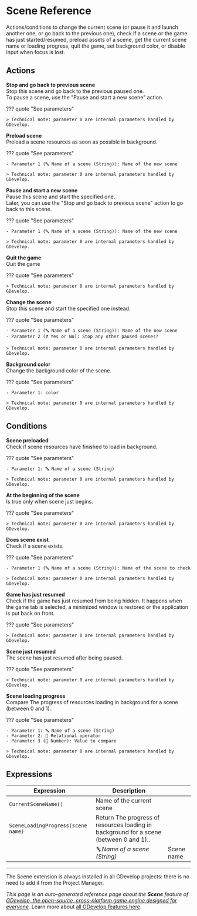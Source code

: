 # Scene Reference

Actions/conditions to change the current scene (or pause it and launch another one, or go back to the previous one), check if a scene or the game has just started/resumed, preload assets of a scene, get the current scene name or loading progress, quit the game, set background color, or disable input when focus is lost. 

## Actions

**Stop and go back to previous scene**  
Stop this scene and go back to the previous paused one.  
To pause a scene, use the "Pause and start a new scene" action.

??? quote "See parameters"



    > Technical note: parameter 0 are internal parameters handled by GDevelop.

**Preload scene**  
Preload a scene resources as soon as possible in background.

??? quote "See parameters"

    - Parameter 1 (🔤 Name of a scene (String)): Name of the new scene

    > Technical note: parameter 0 are internal parameters handled by GDevelop.

**Pause and start a new scene**  
Pause this scene and start the specified one.  
Later, you can use the "Stop and go back to previous scene" action to go back to this scene.

??? quote "See parameters"

    - Parameter 1 (🔤 Name of a scene (String)): Name of the new scene

    > Technical note: parameter 0 are internal parameters handled by GDevelop.

**Quit the game**  
Quit the game

??? quote "See parameters"



    > Technical note: parameter 0 are internal parameters handled by GDevelop.

**Change the scene**  
Stop this scene and start the specified one instead.

??? quote "See parameters"

    - Parameter 1 (🔤 Name of a scene (String)): Name of the new scene
    - Parameter 2 (❓ Yes or No): Stop any other paused scenes?

    > Technical note: parameter 0 are internal parameters handled by GDevelop.

**Background color**  
Change the background color of the scene.

??? quote "See parameters"

    - Parameter 1: color

    > Technical note: parameter 0 are internal parameters handled by GDevelop.

## Conditions

**Scene preloaded**  
Check if scene resources have finished to load in background.

??? quote "See parameters"

    - Parameter 1: 🔤 Name of a scene (String)

    > Technical note: parameter 0 are internal parameters handled by GDevelop.

**At the beginning of the scene**  
Is true only when scene just begins.

??? quote "See parameters"



    > Technical note: parameter 0 are internal parameters handled by GDevelop.

**Does scene exist**  
Check if a scene exists.

??? quote "See parameters"

    - Parameter 1 (🔤 Name of a scene (String)): Name of the scene to check

    > Technical note: parameter 0 are internal parameters handled by GDevelop.

**Game has just resumed**  
Check if the game has just resumed from being hidden. It happens when the game tab is selected, a minimized window is restored or the application is put back on front.

??? quote "See parameters"



    > Technical note: parameter 0 are internal parameters handled by GDevelop.

**Scene just resumed**  
The scene has just resumed after being paused.

??? quote "See parameters"



    > Technical note: parameter 0 are internal parameters handled by GDevelop.

**Scene loading progress**  
Compare The progress of resources loading in background for a scene (between 0 and 1)..

??? quote "See parameters"

    - Parameter 1: 🔤 Name of a scene (String)
    - Parameter 2: 🟰 Relational operator
    - Parameter 3 (🔢 Number): Value to compare

    > Technical note: parameter 0 are internal parameters handled by GDevelop.

## Expressions

| Expression | Description |  |
|-----|-----|-----|
| `CurrentSceneName()` | Name of the current scene ||
| `SceneLoadingProgress(scene name)` | Return The progress of resources loading in background for a scene (between 0 and 1).. ||
| | _🔤 Name of a scene (String)_ | Scene name |



---

The Scene extension is always installed in all GDevelop projects: there is no need to add it from the Project Manager.

*This page is an auto-generated reference page about the **Scene** feature of [GDevelop, the open-source, cross-platform game engine designed for everyone](https://gdevelop.io/).* Learn more about [all GDevelop features here](/gdevelop5/all-features).